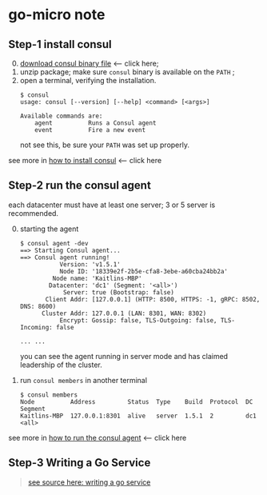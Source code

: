 # go-micro note

## Step-1 install consul
0. [download consul binary file](https://www.consul.io/downloads.html) <-- click here;  
0. unzip package; make sure `consul` binary is available on the `PATH` ;  
0. open a terminal, verifying the installation.
    ```terminal
    $ consul
    usage: consul [--version] [--help] <command> [<args>]
    
    Available commands are:
        agent          Runs a Consul agent
        event          Fire a new event
    
    ```   
    not see this, be sure your `PATH` was set up properly.  
    
see more in [how to install consul](https://learn.hashicorp.com/consul/getting-started/install.html) <-- click here
    
## Step-2 run the consul agent
each datacenter must have at least one server;
 3 or 5 server is recommended.

0. starting the agent
    ```terminal
    $ consul agent -dev
    ==> Starting Consul agent...
    ==> Consul agent running!
               Version: 'v1.5.1'
               Node ID: '18339e2f-2b5e-cfa8-3ebe-a60cba24bb2a'
             Node name: 'Kaitlins-MBP'
            Datacenter: 'dc1' (Segment: '<all>')
                Server: true (Bootstrap: false)
           Client Addr: [127.0.0.1] (HTTP: 8500, HTTPS: -1, gRPC: 8502, DNS: 8600)
          Cluster Addr: 127.0.0.1 (LAN: 8301, WAN: 8302)
               Encrypt: Gossip: false, TLS-Outgoing: false, TLS-Incoming: false
               
    ... ...           
    ```
    you can see the agent running in server mode and has claimed leadership of the cluster.    

0. run `consul members` in another terminal
    ```terminal
    $ consul members
    Node          Address         Status  Type    Build  Protocol  DC   Segment
    Kaitlins-MBP  127.0.0.1:8301  alive   server  1.5.1  2         dc1  <all>
    ```

see more in [how to run the consul agent](https://learn.hashicorp.com/consul/getting-started/agent) <-- click here    

## Step-3 Writing a Go Service
> [see source here: writing a go service](https://micro.mu/docs/writing-a-go-service.html)  

